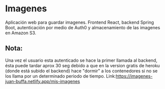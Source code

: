 # Imagenes

Aplicación web para guardar imagenes. Frontend React, backend Spring Boot, autenticación por medio de Auth0 y almacenamiento de las imagenes en Amazon S3.


## Nota: 
Una vez el usuario esta autenticado se hace la primer llamada al backend, ésta puede tardar aprox 30 seg debido a que en la version gratis de heroku (donde está subido el backend) hace "dormir" a los contenedores si no se los llama por un determinado periodo de tiempo.
Link:https://imagenes-juan-buffa.netlify.app/mis-imagenes
